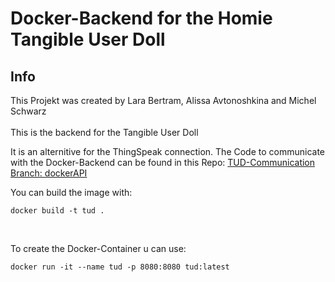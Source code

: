 # Docker-Backend for the Homie Tangible User Doll

## Info
This Projekt was created by
Lara Bertram,
Alissa Avtonoshkina and
Michel Schwarz
<br />
<br />
This is the backend for the Tangible User Doll

It is an alternitive for the ThingSpeak connection.
The Code to communicate with the Docker-Backend can be found in this Repo: [TUD-Communication Branch: dockerAPI](https://github.com/Tangible-User-Doll/TUD-Communication/tree/dockerAPI)

You can build the image with: 
```
docker build -t tud .
```
<br />

To create the Docker-Container u can use: 
```
docker run -it --name tud -p 8080:8080 tud:latest
```
